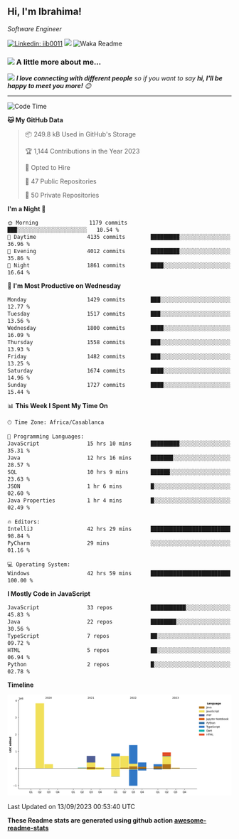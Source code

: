 <h2>Hi, I'm Ibrahima! </h2>
<p><em>Software Engineer 
</em></p>


[![Linkedin: iib0011](https://img.shields.io/badge/-iib0011-blue?style=flat-square&logo=Linkedin&logoColor=white&link=https://www.linkedin.com/in/iib0011/)](https://www.linkedin.com/in/iib0011/)
![](https://visitor-badge.glitch.me/badge?page_id=iib0011)
![Waka Readme](https://github.com/iib0011/iib0011/workflows/Waka%20Readme/badge.svg)


### <img src="https://media.giphy.com/media/VgCDAzcKvsR6OM0uWg/giphy.gif" width="50"> A little more about me...  


<img src="https://media.giphy.com/media/LnQjpWaON8nhr21vNW/giphy.gif" width="60"> <em><b>I love connecting with different people</b> so if you want to say <b>hi, I'll be happy to meet you more!</b> 😊</em>

---
<!--START_SECTION:waka-->
![Code Time](http://img.shields.io/badge/Code%20Time-2%2C526%20hrs%202%20mins-blue)

**🐱 My GitHub Data** 

> 📦 249.8 kB Used in GitHub's Storage 
 > 
> 🏆 1,144 Contributions in the Year 2023
 > 
> 💼 Opted to Hire
 > 
> 📜 47 Public Repositories 
 > 
> 🔑 50 Private Repositories 
 > 
**I'm a Night 🦉** 

```text
🌞 Morning                1179 commits        ███░░░░░░░░░░░░░░░░░░░░░░   10.54 % 
🌆 Daytime                4135 commits        █████████░░░░░░░░░░░░░░░░   36.96 % 
🌃 Evening                4012 commits        █████████░░░░░░░░░░░░░░░░   35.86 % 
🌙 Night                  1861 commits        ████░░░░░░░░░░░░░░░░░░░░░   16.64 % 
```
📅 **I'm Most Productive on Wednesday** 

```text
Monday                   1429 commits        ███░░░░░░░░░░░░░░░░░░░░░░   12.77 % 
Tuesday                  1517 commits        ███░░░░░░░░░░░░░░░░░░░░░░   13.56 % 
Wednesday                1800 commits        ████░░░░░░░░░░░░░░░░░░░░░   16.09 % 
Thursday                 1558 commits        ███░░░░░░░░░░░░░░░░░░░░░░   13.93 % 
Friday                   1482 commits        ███░░░░░░░░░░░░░░░░░░░░░░   13.25 % 
Saturday                 1674 commits        ████░░░░░░░░░░░░░░░░░░░░░   14.96 % 
Sunday                   1727 commits        ████░░░░░░░░░░░░░░░░░░░░░   15.44 % 
```


📊 **This Week I Spent My Time On** 

```text
🕑︎ Time Zone: Africa/Casablanca

💬 Programming Languages: 
JavaScript               15 hrs 10 mins      █████████░░░░░░░░░░░░░░░░   35.31 % 
Java                     12 hrs 16 mins      ███████░░░░░░░░░░░░░░░░░░   28.57 % 
SQL                      10 hrs 9 mins       ██████░░░░░░░░░░░░░░░░░░░   23.63 % 
JSON                     1 hr 6 mins         █░░░░░░░░░░░░░░░░░░░░░░░░   02.60 % 
Java Properties          1 hr 4 mins         █░░░░░░░░░░░░░░░░░░░░░░░░   02.49 % 

🔥 Editors: 
IntelliJ                 42 hrs 29 mins      █████████████████████████   98.84 % 
PyCharm                  29 mins             ░░░░░░░░░░░░░░░░░░░░░░░░░   01.16 % 

💻 Operating System: 
Windows                  42 hrs 59 mins      █████████████████████████   100.00 % 
```

**I Mostly Code in JavaScript** 

```text
JavaScript               33 repos            ███████████░░░░░░░░░░░░░░   45.83 % 
Java                     22 repos            ████████░░░░░░░░░░░░░░░░░   30.56 % 
TypeScript               7 repos             ██░░░░░░░░░░░░░░░░░░░░░░░   09.72 % 
HTML                     5 repos             ██░░░░░░░░░░░░░░░░░░░░░░░   06.94 % 
Python                   2 repos             █░░░░░░░░░░░░░░░░░░░░░░░░   02.78 % 
```



**Timeline**

![Lines of Code chart](https://raw.githubusercontent.com/iib0011/iib0011/master/assets/bar_graph.png)


 Last Updated on 13/09/2023 00:53:40 UTC
<!--END_SECTION:waka-->

**These Readme stats are generated using github action [awesome-readme-stats](https://github.com/iib0011/waka-readme-stats)**
